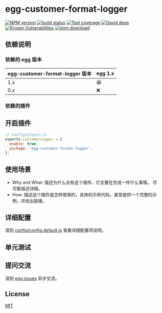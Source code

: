 # egg-customer-format-logger

[![NPM version][npm-image]][npm-url]
[![build status][travis-image]][travis-url]
[![Test coverage][codecov-image]][codecov-url]
[![David deps][david-image]][david-url]
[![Known Vulnerabilities][snyk-image]][snyk-url]
[![npm download][download-image]][download-url]

[npm-image]: https://img.shields.io/npm/v/egg-customer-format-logger.svg?style=flat-square
[npm-url]: https://npmjs.org/package/egg-customer-format-logger
[travis-image]: https://img.shields.io/travis/eggjs/egg-customer-format-logger.svg?style=flat-square
[travis-url]: https://travis-ci.org/eggjs/egg-customer-format-logger
[codecov-image]: https://img.shields.io/codecov/c/github/eggjs/egg-customer-format-logger.svg?style=flat-square
[codecov-url]: https://codecov.io/github/eggjs/egg-customer-format-logger?branch=master
[david-image]: https://img.shields.io/david/eggjs/egg-customer-format-logger.svg?style=flat-square
[david-url]: https://david-dm.org/eggjs/egg-customer-format-logger
[snyk-image]: https://snyk.io/test/npm/egg-customer-format-logger/badge.svg?style=flat-square
[snyk-url]: https://snyk.io/test/npm/egg-customer-format-logger
[download-image]: https://img.shields.io/npm/dm/egg-customer-format-logger.svg?style=flat-square
[download-url]: https://npmjs.org/package/egg-customer-format-logger

<!--
Description here.
-->

## 依赖说明

### 依赖的 egg 版本

egg-customer-format-logger 版本 | egg 1.x
--- | ---
1.x | 😁
0.x | ❌

### 依赖的插件
<!--

如果有依赖其它插件，请在这里特别说明。如

- security
- multipart

-->

## 开启插件

```js
// config/plugin.js
exports.customerLogger = {
  enable: true,
  package: 'egg-customer-format-logger',
};
```

## 使用场景

- Why and What: 描述为什么会有这个插件，它主要在完成一件什么事情。
尽可能描述详细。
- How: 描述这个插件是怎样使用的，具体的示例代码，甚至提供一个完整的示例，并给出链接。

## 详细配置

请到 [config/config.default.js](config/config.default.js) 查看详细配置项说明。

## 单元测试

<!-- 描述如何在单元测试中使用此插件，例如 schedule 如何触发。无则省略。-->

## 提问交流

请到 [egg issues](https://github.com/eggjs/egg/issues) 异步交流。

## License

[MIT](LICENSE)
